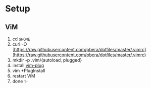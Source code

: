 # Setup
## ViM
1. cd `$HOME`
2. curl -O [https://raw.githubusercontent.com/pbera/dotfiles/master/.vimrc](https://raw.githubusercontent.com/pbera/dotfiles/master/.vimrc)
3. mkdir -p .vim/{autoload, plugged}
4. install [vim-plug](https://github.com/junegunn/vim-plug)
5. vim +PlugInstall
6. restart ViM
5. done :sparkles:
